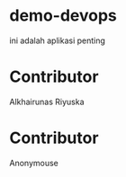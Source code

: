 # demo-devops

ini adalah aplikasi penting

# Contributor


Alkhairunas Riyuska


# Contributor

Anonymouse
